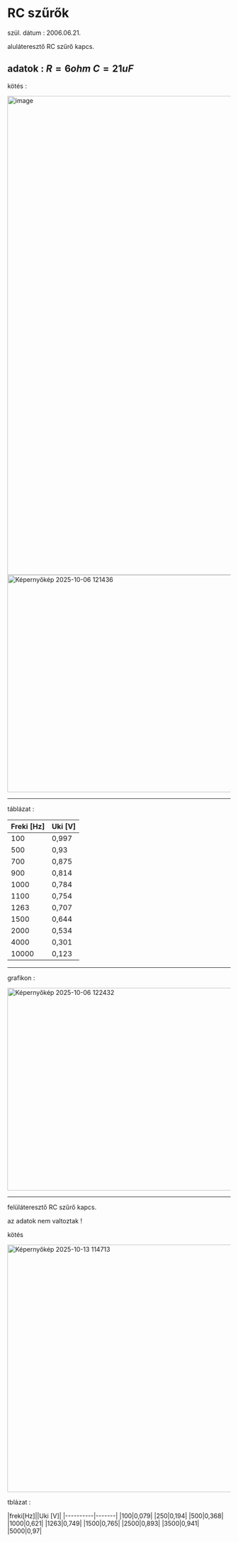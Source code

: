 # RC szűrők   

szül. dátum : 2006.06.21.   

aluláteresztő RC szűrő kapcs.

adatok : 
$R = 6ohm$
$C = 21uF$
---   
kötés : 

<img width="1920" height="1080" alt="image" src="https://github.com/user-attachments/assets/f0a4949a-85b1-4669-9d9e-6a9786c3618a" />


<img width="677" height="490" alt="Képernyőkép 2025-10-06 121436" src="https://github.com/user-attachments/assets/51dfc911-0d5a-416c-a617-48556104260f" />

---
táblázat : 

|Freki [Hz]|Uki [V]|
|----------|-------|
|100|0,997         |
|500|0,93          |
|700|0,875         |
|900|0,814         |
|1000|0,784        |
|1100|0,754        |
|1263|0,707        |
|1500|0,644        |
|2000|0,534        |
|4000|0,301        |
|10000|0,123       |


---

grafikon : 

<img width="747" height="457" alt="Képernyőkép 2025-10-06 122432" src="https://github.com/user-attachments/assets/45c3bb88-42f0-4f9f-9c2a-398b608af32f" />

---

felüláteresztő RC szűrő kapcs.

az adatok nem valtoztak ! 

kötés

<img width="732" height="558" alt="Képernyőkép 2025-10-13 114713" src="https://github.com/user-attachments/assets/2300cc28-e670-4fd0-a94e-8666c01f511a" />


tblázat : 

|freki[Hz]||Uki [V]|
|----------|-------|
|100|0,079|
|250|0,194|
|500|0,368|
|1000|0,621|
|1263|0,749|
|1500|0,765|
|2500|0,893|
|3500|0,941|
|5000|0,97|
